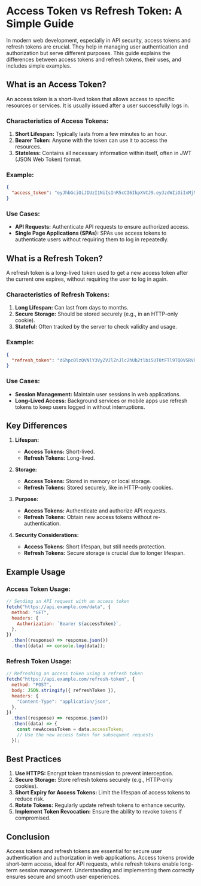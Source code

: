 # Access Token vs Refresh Token: A Simple Guide

In modern web development, especially in API security, access tokens and refresh tokens are crucial. They help in managing user authentication and authorization but serve different purposes. This guide explains the differences between access tokens and refresh tokens, their uses, and includes simple examples.

## What is an Access Token?

An access token is a short-lived token that allows access to specific resources or services. It is usually issued after a user successfully logs in.

### Characteristics of Access Tokens:

1. **Short Lifespan:** Typically lasts from a few minutes to an hour.
2. **Bearer Token:** Anyone with the token can use it to access the resources.
3. **Stateless:** Contains all necessary information within itself, often in JWT (JSON Web Token) format.

### Example:

```json
{
  "access_token": "eyJhbGciOiJIUzI1NiIsInR5cCI6IkpXVCJ9.eyJzdWIiOiIxMjM0NTY3ODkwIiwibmFtZSI6IkpvaG4gRG9lIiwiaWF0IjoxNTE2MjM5MDIyfQ.SflKxwRJSMeKKF2QT4fwpMeJf36POk6yJV_adQssw5c"
}
```

### Use Cases:

- **API Requests:** Authenticate API requests to ensure authorized access.
- **Single Page Applications (SPAs):** SPAs use access tokens to authenticate users without requiring them to log in repeatedly.

## What is a Refresh Token?

A refresh token is a long-lived token used to get a new access token after the current one expires, without requiring the user to log in again.

### Characteristics of Refresh Tokens:

1. **Long Lifespan:** Can last from days to months.
2. **Secure Storage:** Should be stored securely (e.g., in an HTTP-only cookie).
3. **Stateful:** Often tracked by the server to check validity and usage.

### Example:

```json
{
  "refresh_token": "dGhpc0lzQVNlY3VyZVJlZnJlc2hUb2tlbi5UT0tFTl9TQ0VSRVRfREVWSUNF"
}
```

### Use Cases:

- **Session Management:** Maintain user sessions in web applications.
- **Long-Lived Access:** Background services or mobile apps use refresh tokens to keep users logged in without interruptions.

## Key Differences

1. **Lifespan:**

   - **Access Tokens:** Short-lived.
   - **Refresh Tokens:** Long-lived.

2. **Storage:**

   - **Access Tokens:** Stored in memory or local storage.
   - **Refresh Tokens:** Stored securely, like in HTTP-only cookies.

3. **Purpose:**

   - **Access Tokens:** Authenticate and authorize API requests.
   - **Refresh Tokens:** Obtain new access tokens without re-authentication.

4. **Security Considerations:**
   - **Access Tokens:** Short lifespan, but still needs protection.
   - **Refresh Tokens:** Secure storage is crucial due to longer lifespan.

## Example Usage

### Access Token Usage:

```javascript
// Sending an API request with an access token
fetch("https://api.example.com/data", {
  method: "GET",
  headers: {
    Authorization: `Bearer ${accessToken}`,
  },
})
  .then((response) => response.json())
  .then((data) => console.log(data));
```

### Refresh Token Usage:

```javascript
// Refreshing an access token using a refresh token
fetch("https://api.example.com/refresh-token", {
  method: "POST",
  body: JSON.stringify({ refreshToken }),
  headers: {
    "Content-Type": "application/json",
  },
})
  .then((response) => response.json())
  .then((data) => {
    const newAccessToken = data.accessToken;
    // Use the new access token for subsequent requests
  });
```

## Best Practices

1. **Use HTTPS:** Encrypt token transmission to prevent interception.
2. **Secure Storage:** Store refresh tokens securely (e.g., HTTP-only cookies).
3. **Short Expiry for Access Tokens:** Limit the lifespan of access tokens to reduce risk.
4. **Rotate Tokens:** Regularly update refresh tokens to enhance security.
5. **Implement Token Revocation:** Ensure the ability to revoke tokens if compromised.

## Conclusion

Access tokens and refresh tokens are essential for secure user authentication and authorization in web applications. Access tokens provide short-term access, ideal for API requests, while refresh tokens enable long-term session management. Understanding and implementing them correctly ensures secure and smooth user experiences.
